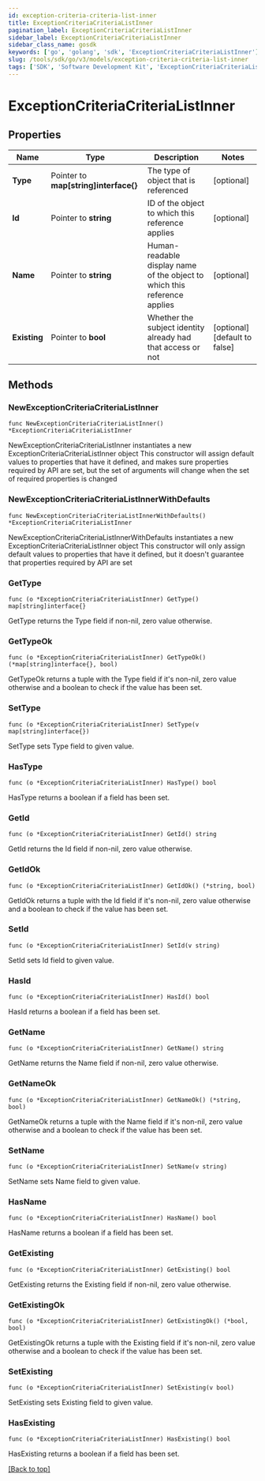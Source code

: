 ```yaml
---
id: exception-criteria-criteria-list-inner
title: ExceptionCriteriaCriteriaListInner
pagination_label: ExceptionCriteriaCriteriaListInner
sidebar_label: ExceptionCriteriaCriteriaListInner
sidebar_class_name: gosdk
keywords: ['go', 'golang', 'sdk', 'ExceptionCriteriaCriteriaListInner'] 
slug: /tools/sdk/go/v3/models/exception-criteria-criteria-list-inner
tags: ['SDK', 'Software Development Kit', 'ExceptionCriteriaCriteriaListInner']
---
```


# ExceptionCriteriaCriteriaListInner

## Properties

Name | Type | Description | Notes
------------ | ------------- | ------------- | -------------
**Type** |  Pointer to **map[string]interface{}** | The type of object that is referenced | [optional] 
**Id** |  Pointer to **string** | ID of the object to which this reference applies | [optional] 
**Name** |  Pointer to **string** | Human-readable display name of the object to which this reference applies | [optional] 
**Existing** |  Pointer to **bool** | Whether the subject identity already had that access or not | [optional] [default to false]

## Methods

### NewExceptionCriteriaCriteriaListInner

`func NewExceptionCriteriaCriteriaListInner() *ExceptionCriteriaCriteriaListInner`

NewExceptionCriteriaCriteriaListInner instantiates a new ExceptionCriteriaCriteriaListInner object
This constructor will assign default values to properties that have it defined,
and makes sure properties required by API are set, but the set of arguments
will change when the set of required properties is changed

### NewExceptionCriteriaCriteriaListInnerWithDefaults

`func NewExceptionCriteriaCriteriaListInnerWithDefaults() *ExceptionCriteriaCriteriaListInner`

NewExceptionCriteriaCriteriaListInnerWithDefaults instantiates a new ExceptionCriteriaCriteriaListInner object
This constructor will only assign default values to properties that have it defined,
but it doesn't guarantee that properties required by API are set

### GetType

`func (o *ExceptionCriteriaCriteriaListInner) GetType() map[string]interface{}`

GetType returns the Type field if non-nil, zero value otherwise.

### GetTypeOk

`func (o *ExceptionCriteriaCriteriaListInner) GetTypeOk() (*map[string]interface{}, bool)`

GetTypeOk returns a tuple with the Type field if it's non-nil, zero value otherwise
and a boolean to check if the value has been set.

### SetType

`func (o *ExceptionCriteriaCriteriaListInner) SetType(v map[string]interface{})`

SetType sets Type field to given value.

### HasType

`func (o *ExceptionCriteriaCriteriaListInner) HasType() bool`

HasType returns a boolean if a field has been set.

### GetId

`func (o *ExceptionCriteriaCriteriaListInner) GetId() string`

GetId returns the Id field if non-nil, zero value otherwise.

### GetIdOk

`func (o *ExceptionCriteriaCriteriaListInner) GetIdOk() (*string, bool)`

GetIdOk returns a tuple with the Id field if it's non-nil, zero value otherwise
and a boolean to check if the value has been set.

### SetId

`func (o *ExceptionCriteriaCriteriaListInner) SetId(v string)`

SetId sets Id field to given value.

### HasId

`func (o *ExceptionCriteriaCriteriaListInner) HasId() bool`

HasId returns a boolean if a field has been set.

### GetName

`func (o *ExceptionCriteriaCriteriaListInner) GetName() string`

GetName returns the Name field if non-nil, zero value otherwise.

### GetNameOk

`func (o *ExceptionCriteriaCriteriaListInner) GetNameOk() (*string, bool)`

GetNameOk returns a tuple with the Name field if it's non-nil, zero value otherwise
and a boolean to check if the value has been set.

### SetName

`func (o *ExceptionCriteriaCriteriaListInner) SetName(v string)`

SetName sets Name field to given value.

### HasName

`func (o *ExceptionCriteriaCriteriaListInner) HasName() bool`

HasName returns a boolean if a field has been set.

### GetExisting

`func (o *ExceptionCriteriaCriteriaListInner) GetExisting() bool`

GetExisting returns the Existing field if non-nil, zero value otherwise.

### GetExistingOk

`func (o *ExceptionCriteriaCriteriaListInner) GetExistingOk() (*bool, bool)`

GetExistingOk returns a tuple with the Existing field if it's non-nil, zero value otherwise
and a boolean to check if the value has been set.

### SetExisting

`func (o *ExceptionCriteriaCriteriaListInner) SetExisting(v bool)`

SetExisting sets Existing field to given value.

### HasExisting

`func (o *ExceptionCriteriaCriteriaListInner) HasExisting() bool`

HasExisting returns a boolean if a field has been set.


[[Back to top]](#) 


